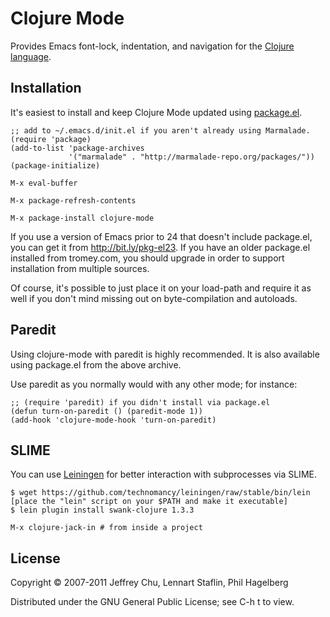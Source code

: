 # Clojure Mode

Provides Emacs font-lock, indentation, and navigation for the
[Clojure language](http://clojure.org).

## Installation

It's easiest to install and keep Clojure Mode updated using
[package.el](http://bit.ly/pkg-el23). 

    ;; add to ~/.emacs.d/init.el if you aren't already using Marmalade.
    (require 'package)
    (add-to-list 'package-archives
                 '("marmalade" . "http://marmalade-repo.org/packages/"))
    (package-initialize)

    M-x eval-buffer

    M-x package-refresh-contents

    M-x package-install clojure-mode

If you use a version of Emacs prior to 24 that doesn't include
package.el, you can get it from http://bit.ly/pkg-el23. If you have an
older package.el installed from tromey.com, you should upgrade in
order to support installation from multiple sources.

Of course, it's possible to just place it on your load-path and
require it as well if you don't mind missing out on
byte-compilation and autoloads.

## Paredit

Using clojure-mode with paredit is highly recommended. It is also
available using package.el from the above archive.

Use paredit as you normally would with any other mode; for instance:

    ;; (require 'paredit) if you didn't install via package.el
    (defun turn-on-paredit () (paredit-mode 1))
    (add-hook 'clojure-mode-hook 'turn-on-paredit)

## SLIME

You can use [Leiningen](http://github.com/technomancy/leiningen) for
better interaction with subprocesses via SLIME.

    $ wget https://github.com/technomancy/leiningen/raw/stable/bin/lein
    [place the "lein" script on your $PATH and make it executable]
    $ lein plugin install swank-clojure 1.3.3
    
    M-x clojure-jack-in # from inside a project

## License

Copyright © 2007-2011 Jeffrey Chu, Lennart Staflin, Phil Hagelberg

Distributed under the GNU General Public License; see C-h t to view.
